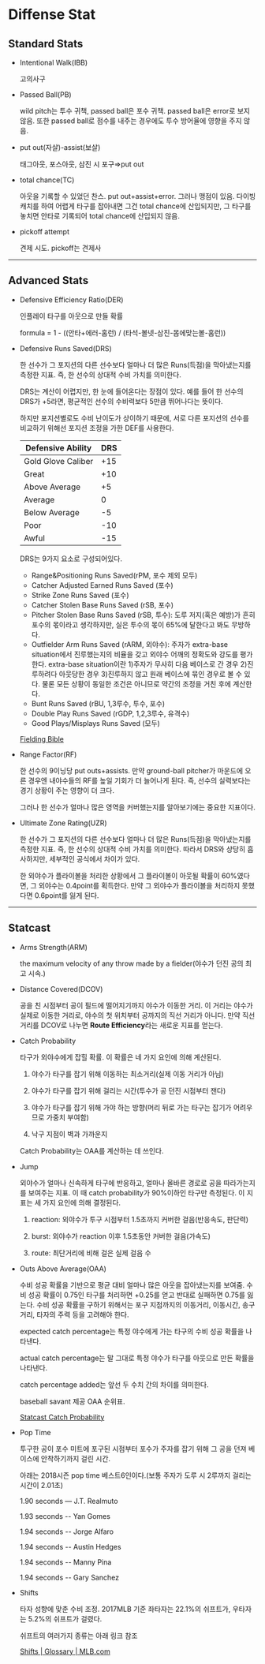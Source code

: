 # Diffense Stat

## Standard Stats

- Intentional Walk(IBB)
    
    고의사구
    
- Passed Ball(PB)
    
    wild pitch는 투수 귀책, passed ball은 포수 귀책. passed ball은 error로 보지 않음. 또한 passed ball로 점수를 내주는 경우에도 투수 방어율에 영향을 주지 않음.
    
- put out(자살)-assist(보살)
    
    태그아웃, 포스아웃, 삼진 시 포구⇒put out
    
- total chance(TC)
    
    아웃을 기록할 수 있었던 찬스. put out+assist+error. 그러나 맹점이 있음. 다이빙 캐치를 하여 어렵게 타구를 잡아내면 그건 total chance에 산입되지만, 그 타구를 놓치면 안타로 기록되어 total chance에 산입되지 않음.
    
- pickoff attempt
    
    견제 시도. pickoff는 견제사
    

---

## Advanced Stats

- Defensive Efficiency Ratio(DER)
    
    인플레이 타구를 아웃으로 만들 확률
    
    formula = 1 - ((안타+에러-홈런) / (타석-볼넷-삼진-몸에맞는볼-홈런))
    
- Defensive Runs Saved(DRS)
    
    한 선수가 그 포지션의 다른 선수보다 얼마나 더 많은 Runs(득점)을 막아냈는지를 측정한 지표. 즉, 한 선수의 상대적 수비 가치를 의미한다.
    
    DRS는 계산이 어렵지만, 한 눈에 들어온다는 장점이 있다. 예를 들어 한 선수의 DRS가 +5라면, 평균적인 선수의 수비력보다 5만큼 뛰어나다는 뜻이다.
    
    하지만 포지션별로도 수비 난이도가 상이하기 때문에, 서로 다른 포지션의 선수를 비교하기 위해선 포지션 조정을 가한 DEF를 사용한다.
    
    | Defensive Ability | DRS |
    | --- | --- |
    | Gold Glove Caliber | +15 |
    | Great | +10 |
    | Above Average | +5 |
    | Average | 0 |
    | Below Average | -5 |
    | Poor | -10 |
    | Awful | -15 |
    
    DRS는 9가지 요소로 구성되어있다.
    
    - Range&Positioning Runs Saved(rPM, 포수 제외 모두)
    - Catcher Adjusted Earned Runs Saved (포수)
    - Strike Zone Runs Saved (포수)
    - Catcher Stolen Base Runs Saved (rSB, 포수)
    - Pitcher Stolen Base Runs Saved (rSB, 투수): 도루 저지(혹은 예방)가 흔히 포수의 몫이라고 생각하지만, 실은 투수의 몫이 65%에 달한다고 봐도 무방하다.
    - Outfielder Arm Runs Saved (rARM, 외야수): 주자가 extra-base situation에서 진루했는지의 비율을 갖고 외야수 어깨의 정확도와 강도를 평가한다. extra-base situation이란 1)주자가 무사히 다음 베이스로 간 경우 2)진루하려다 아웃당한 경우 3)진루하지 않고 원래 베이스에 묶인 경우로 볼 수 있다. 물론 모든 상황이 동일한 조건은 아니므로 약간의 조정을 거친 후에 계산한다.
    - Bunt Runs Saved (rBU, 1,3루수, 투수, 포수)
    - Double Play Runs Saved (rGDP, 1,2,3루수, 유격수)
    - Good Plays/Misplays Runs Saved (모두)
    
    [Fielding Bible](http://fieldingbible.com/Fielding-Bible-FAQ.asp)
    
- Range Factor(RF)
    
    한 선수의 9이닝당 put outs+assists. 만약 ground-ball pitcher가 마운드에 오른 경우엔 내야수들의 RF를 높일 기회가 더 늘어나게 된다. 즉, 선수의 실력보다는 경기 상황이 주는 영향이 더 크다.
    
    그러나 한 선수가 얼마나 많은 영역을 커버했는지를 알아보기에는 중요한 지표이다.
    
- Ultimate Zone Rating(UZR)
    
    한 선수가 그 포지션의 다른 선수보다 얼마나 더 많은 Runs(득점)을 막아냈는지를 측정한 지표. 즉, 한 선수의 상대적 수비 가치를 의미한다. 따라서 DRS와 상당히 흡사하지만, 세부적인 공식에서 차이가 있다.
    
    한 외야수가 플라이볼을 처리한 상황에서 그 플라이볼이 아웃될 확률이 60%였다면, 그 외야수는 0.4point를 획득한다. 만약 그 외야수가 플라이볼을 처리하지 못했다면 0.6point를 잃게 된다.
    

---

## Statcast

- Arms Strength(ARM)
    
    the maximum velocity of any throw made by a fielder(야수가 던진 공의 최고 시속.)
    
- Distance Covered(DCOV)
    
    공을 친 시점부터 공이 필드에 떨어지기까지 야수가 이동한 거리. 이 거리는 야수가 실제로 이동한 거리로, 야수의 첫 위치부터 공까지의 직선 거리가 아니다. 만약 직선거리를 DCOV로 나누면 **Route Efficiency**라는 새로운 지표를 얻는다.
    
- Catch Probability
    
    타구가 외야수에게 잡힐 확률. 이 확률은 네 가지 요인에 의해 계산된다.
    
    1) 야수가 타구를 잡기 위해 이동하는 최소거리(실제 이동 거리가 아님)
    
    2) 야수가 타구를 잡기 위해 걸리는 시간(투수가 공 던진 시점부터 잰다)
    
    3) 야수가 타구를 잡기 위해 가야 하는 방향(머리 뒤로 가는 타구는 잡기가 어려우므로 가중치 부여함)
    
    4) 낙구 지점이 벽과 가까운지
    
    Catch Probability는 OAA를 계산하는 데 쓰인다.
    
- Jump
    
    외야수가 얼마나 신속하게 타구에 반응하고, 얼마나 올바른 경로로 공을 따라가는지를 보여주는 지표. 이 때 catch probability가 90%이하인 타구만 측정된다. 이 지표는 세 가지 요인에 의해 결정된다.
    
    1) reaction: 외야수가 투구 시점부터 1.5초까지 커버한 걸음(반응속도, 판단력)
    
    2) burst: 외야수가 reaction 이후 1.5초동안 커버한 걸음(가속도)
    
    3) route: 최단거리에 비해 걸은 실제 걸음 수
    
- Outs Above Average(OAA)
    
    수비 성공 확률을 기반으로 평균 대비 얼마나 많은 아웃을 잡아냈는지를 보여줌. 수비 성공 확률이 0.75인 타구를 처리하면 +0.25를 얻고 반대로 실패하면 0.75를 잃는다. 수비 성공 확률을 구하기 위해서는 포구 지점까지의 이동거리, 이동시간, 송구 거리, 타자의 주력 등을 고려해야 한다.
    
    expected catch percentage는 특정 야수에게 가는 타구의 수비 성공 확률을 나타낸다.
    
    actual catch percentage는 말 그대로 특정 야수가 타구를 아웃으로 만든 확률을 나타낸다.
    
    catch percentage added는 앞선 두 수치 간의 차이를 의미한다.
    
    baseball savant 제공 OAA 순위표.
    
    [Statcast Catch Probability](https://baseballsavant.mlb.com/leaderboard/catch_probability)
    
- Pop Time
    
    투구한 공이 포수 미트에 포구된 시점부터 포수가 주자를 잡기 위해 그 공을 던져 베이스에 안착하기까지 걸린 시간.
    
    아래는 2018시즌 pop time 베스트6인이다.(보통 주자가 도루 시 2루까지 걸리는 시간이 2.01초)
    
    1.90 seconds — J.T. Realmuto
    
    1.93 seconds -- Yan Gomes
    
    1.94 seconds -- Jorge Alfaro
    
    1.94 seconds -- Austin Hedges
    
    1.94 seconds -- Manny Pina
    
    1.94 seconds -- Gary Sanchez
    
- Shifts
    
    타자 성향에 맞춘 수비 조정. 2017MLB 기준 좌타자는 22.1%의 쉬프트가, 우타자는 5.2%의 쉬프트가 걸렸다.
    
    쉬프트의 여러가지 종류는 아래 링크 참조
    
    [Shifts | Glossary | MLB.com](https://www.mlb.com/glossary/statcast/shifts)
